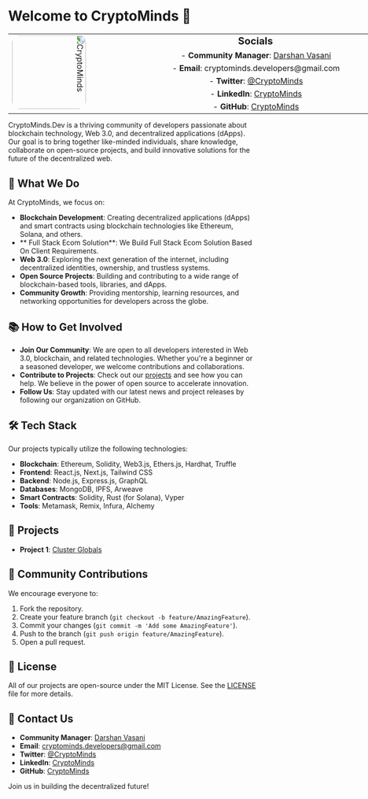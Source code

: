 # Welcome to CryptoMinds 👾
<!--
<table style="width: 100%; table-layout: fixed;">
  <tr>
    <td rowspan="5" style="width: 20%; vertical-align: top;">
      <img src="https://github.com/user-attachments/assets/c0c38bd7-6032-4c2c-aa82-03b3b3238496" alt="CryptoMinds" style="width: 150px; height: 150px; border-radius: 15px; transform: rotate(90deg);" />
    </td>
    <td style="width: 80%; padding-left: 20px;">Row 1 content</td>
  </tr>
  <tr>
    <td style="padding-left: 20px;">Row 2 content</td>
  </tr>
  <tr>
    <td style="padding-left: 20px;">Row 3 content</td>
  </tr>
  <tr>
    <td style="padding-left: 20px;">Row 4 content</td>
  </tr>
  <tr>
    <td style="padding-left: 20px;">Row 5 content</td>
  </tr>
</table>
-->
<div style="margin: 0; padding: 0; width: 100vw; overflow-x: hidden;">
  <table style="width: 100%; margin: 0; padding: 0; border-spacing: 0;">
    <tr>
      <td rowspan="6" style="width: 20%; vertical-align: top;">
        <img src="https://github.com/user-attachments/assets/c0c38bd7-6032-4c2c-aa82-03b3b3238496" alt="CryptoMinds" style="width: 150px; height: 150px; border-radius: 15px; transform: rotate(90deg);" />
      </td>
      <td style="width: 80%; padding-left: 20px; text-align: center; vertical-align: center; font-size: 20px; font-weight: bold;">
        <strong>Socials</strong>
      </td>
    </tr>
    <tr>
      <td style="padding-left: 20px; text-align: center; vertical-align: center;">
        - <strong>Community Manager</strong>: <a href="https://linkedin.com/in/dpvasani56">Darshan Vasani</a>
      </td>
    </tr>
    <tr>
      <td style="padding-left: 20px; text-align: center; vertical-align: center;">
        - <strong>Email</strong>: cryptominds.developers@gmail.com
      </td>
    </tr>
    <tr>
      <td style="padding-left: 20px; text-align: center; vertical-align: center;">
        - <strong>Twitter</strong>: <a href="https://x.com/CryptoMindsDev">@CryptoMinds</a>
      </td>
    </tr>
    <tr>
      <td style="padding-left: 20px; text-align: center; vertical-align: center;">
        - <strong>LinkedIn</strong>: <a href="https://www.linkedin.com/company/cryptominds56/">CryptoMinds</a>
      </td>
    </tr>
    <tr>
      <td style="padding-left: 20px; text-align: center; vertical-align: center;">
        - <strong>GitHub</strong>: <a href="https://github.com/CryptoMinds-Dev">CryptoMinds</a>
      </td>
    </tr>
  </table>
</div>





CryptoMinds.Dev is a thriving community of developers passionate about blockchain technology, Web 3.0, and decentralized applications (dApps). Our goal is to bring together like-minded individuals, share knowledge, collaborate on open-source projects, and build innovative solutions for the future of the decentralized web.

## 🚀 What We Do

At CryptoMinds, we focus on:

- **Blockchain Development**: Creating decentralized applications (dApps) and smart contracts using blockchain technologies like Ethereum, Solana, and others.
- ** Full Stack Ecom Solution**: We Build Full Stack Ecom Solution Based On Client Requirements.
- **Web 3.0**: Exploring the next generation of the internet, including decentralized identities, ownership, and trustless systems.
- **Open Source Projects**: Building and contributing to a wide range of blockchain-based tools, libraries, and dApps.
- **Community Growth**: Providing mentorship, learning resources, and networking opportunities for developers across the globe.

## 📚 How to Get Involved

- **Join Our Community**: We are open to all developers interested in Web 3.0, blockchain, and related technologies. Whether you're a beginner or a seasoned developer, we welcome contributions and collaborations.
- **Contribute to Projects**: Check out our [projects](https://github.com/CryptoMinds-Dev) and see how you can help. We believe in the power of open source to accelerate innovation.
- **Follow Us**: Stay updated with our latest news and project releases by following our organization on GitHub.

## 🛠 Tech Stack

Our projects typically utilize the following technologies:

- **Blockchain**: Ethereum, Solidity, Web3.js, Ethers.js, Hardhat, Truffle
- **Frontend**: React.js, Next.js, Tailwind CSS
- **Backend**: Node.js, Express.js, GraphQL
- **Databases**: MongoDB, IPFS, Arweave
- **Smart Contracts**: Solidity, Rust (for Solana), Vyper
- **Tools**: Metamask, Remix, Infura, Alchemy

## 🌟 Projects

- **Project 1**: [Cluster Globals](#)


## 👥 Community Contributions

We encourage everyone to:

1. Fork the repository.
2. Create your feature branch (`git checkout -b feature/AmazingFeature`).
3. Commit your changes (`git commit -m 'Add some AmazingFeature'`).
4. Push to the branch (`git push origin feature/AmazingFeature`).
5. Open a pull request.

## 📝 License

All of our projects are open-source under the MIT License. See the [LICENSE](./LICENSE) file for more details.

## 🤝 Contact Us

- **Community Manager**: [Darshan Vasani](https://linkedin.com/in/dpvasani56)
- **Email**: cryptominds.developers@gmail.com
- **Twitter**: [@CryptoMinds](https://x.com/CryptoMindsDev)
- **LinkedIn**: [CryptoMinds](https://www.linkedin.com/company/cryptominds56/)
- **GitHub**: [CryptoMinds](https://github.com/CryptoMinds-Dev)

Join us in building the decentralized future!
